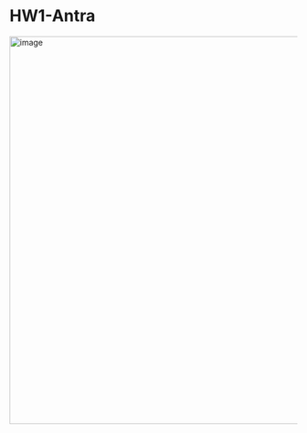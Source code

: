 # HW1-Antra
<img width="679" alt="image" src="https://github.com/user-attachments/assets/f462a149-d93b-4644-9089-f76411ece02f">
